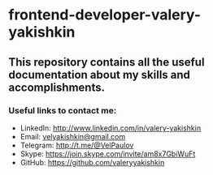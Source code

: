 # frontend-developer-valery-yakishkin

## This repository contains all the useful documentation about my skills and accomplishments.

### Useful links to contact me:

- LinkedIn: http://www.linkedin.com/in/valery-yakishkin
- Email: velyakishkin@gmail.com
- Telegram: http://t.me/@VelPaulov
- Skype: https://join.skype.com/invite/am8x7GbiWuFt
- GitHub: https://github.com/valeryyakishkin
